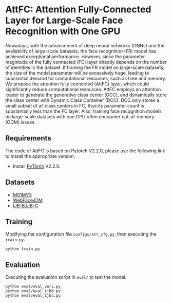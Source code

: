 # AttFC: Attention Fully-Connected Layer for Large-Scale Face Recognition with One GPU

Nowadays, with the advancement of deep neural networks (DNNs) and the availability of large-scale datasets, the face recognition (FR) model has achieved exceptional performance. However, since the parameter magnitude of the fully connected (FC) layer directly depends on the number of identities in the dataset. If training the FR model on large-scale datasets, the size of the model parameter will be excessively huge, leading to substantial demand for computational resources, such as time and memory. We propose the attention fully connected (AttFC) layer, which could significantly reduce computational resources. AttFC employs an attention loader to generate the generative class center (GCC), and dynamically store the class center with Dynamic Class Container (DCC). DCC only stores a small subset of all class centers in FC, thus its parameter count is substantially less than the FC layer. Also, training face recognition models on large-scale datasets with one GPU often encounter out-of-memory (OOM) issues.

## Requirements

The code of AttFC is based on Pytorch V2.2.0, please use the following link to install the appropriate version.

- Install [PyTorch](https://pytorch.org/get-started/previous-versions/) V2.2.0.

## Datasets
  - [MS1MV3](https://github.com/deepinsight/insightface/tree/master/recognition/_datasets_#ms1m-retinaface)
  - [WebFace42M](https://github.com/deepinsight/insightface/blob/master/recognition/arcface_torch/docs/prepare_webface42m.md)
  - [IJB-B,IJB-C](https://drive.google.com/file/d/1aC4zf2Bn0xCVH_ZtEuQipR2JvRb1bf8o/view?usp=sharing)

  
## Training
Modifying the configuration file `configs/att_cfg.py`, then executing the `train.py`.
```shell
python train.py
```

## Evaluation
Executing the evaluation script in `eval/` to test the model.
```shell
python eval/eval_veri.py
python eval/eval_ijbb.py
python eval/eval_ijbc.py
```
